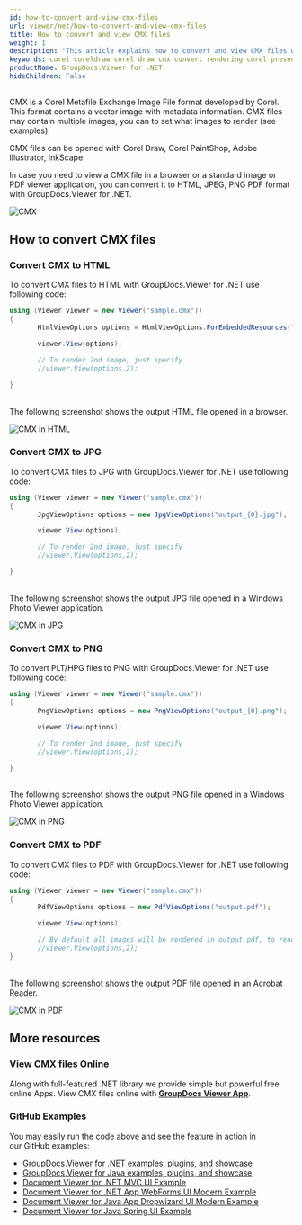 ```yaml
---
id: how-to-convert-and-view-cmx-files
url: viewer/net/how-to-convert-and-view-cmx-files
title: How to convert and view CMX files
weight: 1
description: "This article explains how to convert and view CMX files with GroupDocs.Viewer within your .NET applications."
keywords: corel coreldraw corel draw cmx convert rendering corel presentation exchange
productName: GroupDocs.Viewer for .NET
hideChildren: False
---
```

CMX is a Corel Metafile Exchange Image File format developed by Corel. This format contains a vector image with metadata information. CMX files may contain multiple images, you can to set what images to render (see examples).

CMX files can be opened with Corel Draw, Corel PaintShop, Adobe Illustrator, InkScape.

In case you need to view a CMX file in a browser or a standard image or PDF viewer application, you can convert it to HTML, JPEG, PNG  PDF format with GroupDocs.Viewer for .NET.

![CMX](viewer/net/images/how-to-convert-and-view-cmx-files/sample.jpg)

## How to convert CMX files

### Convert CMX to HTML

To convert CMX files to HTML with GroupDocs.Viewer for .NET use following code:

```csharp
using (Viewer viewer = new Viewer("sample.cmx"))
{
       HtmlViewOptions options = HtmlViewOptions.ForEmbeddedResources("output_{0}.html");

       viewer.View(options);

       // To render 2nd image, just specify
       //viewer.View(options,2);

}
```

\
The following screenshot shows the output HTML file opened in a browser.

![CMX in HTML](viewer/net/images/how-to-convert-and-view-cmx-files/html.jpg)

### Convert CMX to JPG

To convert CMX files to JPG with GroupDocs.Viewer for .NET use following code:

```csharp
using (Viewer viewer = new Viewer("sample.cmx"))
{
       JpgViewOptions options = new JpgViewOptions("output_{0}.jpg");

       viewer.View(options);

       // To render 2nd image, just specify
       //viewer.View(options,2);

}
```

\
The following screenshot shows the output JPG file opened in a Windows Photo Viewer application.

![CMX in JPG](viewer/net/images/how-to-convert-and-view-cmx-files/jpg.jpg)

### Convert CMX to PNG

To convert PLT/HPG files to PNG with GroupDocs.Viewer for .NET use following code:

```csharp
using (Viewer viewer = new Viewer("sample.cmx"))
{
       PngViewOptions options = new PngViewOptions("output_{0}.png");

       viewer.View(options);

       // To render 2nd image, just specify
       //viewer.View(options,2);

}
```

\
The following screenshot shows the output PNG file opened in a Windows Photo Viewer application.

![CMX in PNG](viewer/net/images/how-to-convert-and-view-cmx-files/png.jpg)

### Convert CMX to PDF

To convert CMX files to PDF with GroupDocs.Viewer for .NET use following code:

```csharp
using (Viewer viewer = new Viewer("sample.cmx"))
{
       PdfViewOptions options = new PdfViewOptions("output.pdf");

       viewer.View(options);

       // By default all images will be rendered in output.pdf, to render only 2nd image in output PDF
       //viewer.View(options,2);
}
```

\
The following screenshot shows the output PDF file opened in an Acrobat Reader.

![CMX in PDF](viewer/net/images/how-to-convert-and-view-cmx-files/pdf.jpg)

## More resources

### View CMX files Online

Along with full-featured .NET library we provide simple but powerful free online Apps.
View CMX files online with **[GroupDocs Viewer App](https://products.groupdocs.app/viewer/cmx)**.

### GitHub Examples

You may easily run the code above and see the feature in action in our GitHub examples:

* [GroupDocs.Viewer for .NET examples, plugins, and showcase](https://github.com/groupdocs-viewer/GroupDocs.Viewer-for-.NET)
* [GroupDocs.Viewer for Java examples, plugins, and showcase](https://github.com/groupdocs-viewer/GroupDocs.Viewer-for-Java)
* [Document Viewer for .NET MVC UI Example](https://github.com/groupdocs-viewer/GroupDocs.Viewer-for-.NET-MVC)
* [Document Viewer for .NET App WebForms UI Modern Example](https://github.com/groupdocs-viewer/GroupDocs.Viewer-for-.NET-WebForms)
* [Document Viewer for Java App Dropwizard UI Modern Example](https://github.com/groupdocs-viewer/GroupDocs.Viewer-for-Java-Dropwizard)
* [Document Viewer for Java Spring UI Example](https://github.com/groupdocs-viewer/GroupDocs.Viewer-for-Java-Spring)
